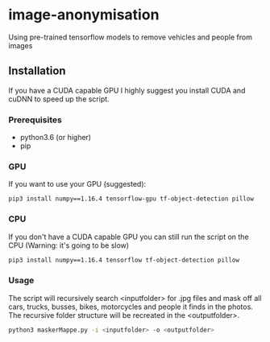 # image-anonymisation
Using pre-trained tensorflow models to remove vehicles and people from images

## Installation
If you have a CUDA capable GPU I highly suggest you install CUDA and cuDNN to speed up the script.

### Prerequisites
- python3.6 (or higher)
- pip

### GPU
If you want to use your GPU (suggested):
```
pip3 install numpy==1.16.4 tensorflow-gpu tf-object-detection pillow
```

### CPU
If you don't have a CUDA capable GPU you can still run the script on the CPU (Warning: it's going to be slow)
```Bash
pip3 install numpy==1.16.4 tensorflow tf-object-detection pillow
```
### Usage
The script will recursively search \<inputfolder\> for .jpg files and mask off all cars, trucks, busses, bikes, motorcycles and people it finds in the photos. The recursive folder structure will be recreated in the \<outputfolder\>.
```Bash
python3 maskerMappe.py -i <inputfolder> -o <outputfolder>
```
